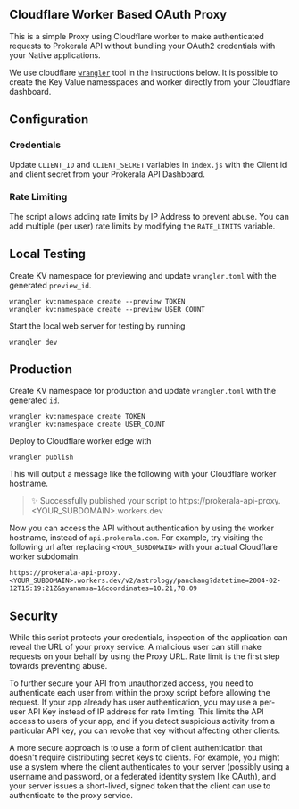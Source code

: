 ## Cloudflare Worker Based OAuth Proxy

This is a simple Proxy using Cloudflare worker to make authenticated requests to Prokerala API without bundling your OAuth2 credentials with your Native applications.

We use cloudflare [`wrangler`](https://developers.cloudflare.com/workers/wrangler/) tool in the instructions below. It is possible to create the Key Value namesspaces and worker directly from your Cloudflare dashboard.

## Configuration

### Credentials

Update `CLIENT_ID` and `CLIENT_SECRET` variables in `index.js` with the Client id and client secret from your Prokerala API Dashboard.

### Rate Limiting

The script allows adding rate limits by IP Address to prevent abuse. You can add multiple (per user) rate limits by modifying the `RATE_LIMITS` variable.

## Local Testing

Create KV namespace for previewing and update `wrangler.toml` with the generated `preview_id`.

```
wrangler kv:namespace create --preview TOKEN
wrangler kv:namespace create --preview USER_COUNT
```

Start the local web server for testing by running

```
wrangler dev
```

## Production

Create KV namespace for production and update `wrangler.toml` with the generated `id`.

```
wrangler kv:namespace create TOKEN
wrangler kv:namespace create USER_COUNT
```

Deploy to Cloudflare worker edge with

```
wrangler publish
```

This will output a message like the following with your Cloudflare worker hostname.

> ✨  Successfully published your script to
> https://prokerala-api-proxy.<YOUR_SUBDOMAIN>.workers.dev

Now you can access the API without authentication by using the worker hostname, instead of `api.prokerala.com`. For example, 
try visiting the following url after replacing `<YOUR_SUBDOMAIN>` with your actual Cloudflare worker subdomain.

```
https://prokerala-api-proxy.<YOUR_SUBDOMAIN>.workers.dev/v2/astrology/panchang?datetime=2004-02-12T15:19:21Z&ayanamsa=1&coordinates=10.21,78.09
```

## Security

While this script protects your credentials, inspection of the application can reveal the URL of your proxy service.
A malicious user can still make requests on your behalf by using the Proxy URL. Rate limit is the first step towards 
preventing abuse.

To further secure your API from unauthorized access, you need to authenticate each user from within the proxy script 
before allowing the request. If your app already has user authentication, you may use a per-user API Key instead of 
IP address for rate limiting. This limits the API access to users of your app, and if you detect suspicious activity 
from a particular API key, you can revoke that key without affecting other clients.

A more secure approach is to use a form of client authentication that doesn't require distributing secret keys to 
clients. For example, you might use a system where the client authenticates to your server (possibly using a username 
and password, or a federated identity system like OAuth), and your server issues a short-lived, signed token that the 
client can use to authenticate to the proxy service.
